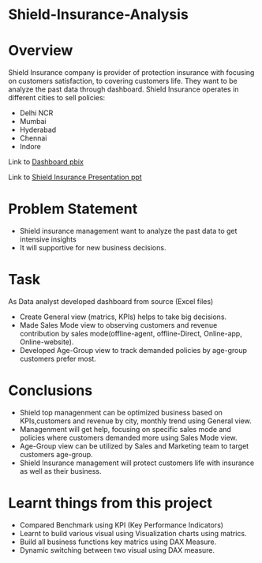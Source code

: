 # Shield-Insurance-Analysis

# Overview
Shield Insurance company is provider of protection insurance with focusing on customers satisfaction, to covering customers life. They want to be analyze the past data through dashboard.
Shield Insurance operates in different cities to sell policies:
- Delhi NCR
- Mumbai 
- Hyderabad
- Chennai
- Indore

Link to [Dashboard pbix](https://github.com/Jayeshm93/Shield-Insurance-Analysis/blob/d7bb4a3da06aa8e57f58afe28ca8c73d1c24c073/Insurance%20Analysis%20Project.pbix)

Link to [Shield Insurance Presentation ppt](https://github.com/Jayeshm93/Shield-Insurance-Analysis/blob/d7bb4a3da06aa8e57f58afe28ca8c73d1c24c073/Shield%20Insurance%20Presentation.pptx)

# Problem Statement
- Shield insurance management want to analyze the past data to get intensive insights
- It will supportive for new business decisions.
  

# Task
As Data analyst developed dashboard from source (Excel files)
- Create General view (matrics, KPIs) helps to take big decisions.
- Made Sales Mode view to observing customers and revenue contribution by sales mode(offline-agent, offline-Direct, Online-app, Online-website).
- Developed Age-Group view to track demanded policies by age-group customers prefer most.

# Conclusions
- Shield top managenment can be optimized business based on KPIs,customers and revenue by city, monthly trend using General view.
- Managenment will get help, focusing on specific sales mode and policies where customers demanded more using Sales Mode view.
- Age-Group view can be utilized by Sales and Marketing team to target customers age-group.
- Shield Insurance management will protect customers life with insurance as well as their business.

# Learnt things from this project
- Compared Benchmark using KPI (Key Performance Indicators)
- Learnt to build various visual using Visualization charts using matrics.
- Build all business functions key matrics using DAX Measure.
- Dynamic switching between two visual using DAX measure.
